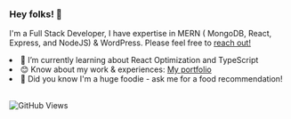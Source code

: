 

<!--
**alidotdeveloper/alidotdeveloper** is a ✨ _special_ ✨ repository because its `README.md` (this file) appears on your GitHub profile.

Here are some ideas to get you started:

- 🔭 I’m currently working on ...
- 🌱 I’m currently learning ...
- 👯 I’m looking to collaborate on ...
- 🤔 I’m looking for help with ...
- 💬 Ask me about ...
- 📫 How to reach me: ...
- 😄 Pronouns: ...
- ⚡ Fun fact: ...
-->
<h3>Hey folks! 👋</h3> 
<p>I'm a Full Stack Developer, I have expertise in MERN ( MongoDB, React, Express, and NodeJS) & WordPress. Please feel free to <a href= "https://www.linkedin.com/in/alihassnaindev/">reach out!</a><p>
<li>🌱   I’m currently learning about React Optimization and TypeScript </li>
<li>😊    Know about my work & experiences: <a href= "https://alidotdev.netlify.app">My portfolio</a></li>
<li>🍜   Did you know I'm a huge foodie - ask me for a food recommendation!</li><br>

  
  ![GitHub Views](https://komarev.com/ghpvc/?username=alidotdeveloper&color=blue)

